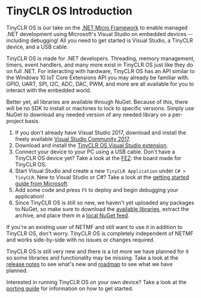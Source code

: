 # TinyCLR OS Introduction

TinyCLR OS is our take on the [.NET Micro Framework](http://netmf.com/) to enable managed .NET development using Microsoft's Visual Studio on embedded devices -- including debugging! All you need to get started is Visual Studio, a TinyCLR device, and a USB cable.

TinyCLR OS is made for .NET developers. Threading, memory management, timers, event handlers, and many more exist in TinyCLR OS just like they do on full .NET. For interacting with hardware, TinyCLR OS has an API similar to the Windows 10 IoT Core Extensions API you may already be familiar with. GPIO, UART, SPI, I2C, ADC, DAC, PWM, and more are all available for you to interact with the embedded world.

Better yet, all libraries are available through NuGet. Because of this, there will be no SDK to install or machines to lock to specific versions. Simply use NuGet to download any needed version of any needed library on a per-project basis.

1. If you don't already have Visual Studio 2017, download and install the freely available [Visual Studio Community 2017](https://www.visualstudio.com/downloads/).
2. Download and install the [TinyCLR OS Visual Studio extension](http://github.com/ghi-electronics/TinyCLR-Ports/releases/downloads/v0.5.0/TinyCLROS.0.5.0.vsix).
3. Connect your device to your PC using a USB cable. Don't have a TinyCLR OS device yet? Take a look at the [FEZ](../hardware/FEZ.md): the board made for TinyCLR OS.
4. Start Visual Studio and create a new `TinyCLR Application` under `C# > TinyCLR`. New to Visual Studio or C#? Take a look at the [getting started guide from Microsoft](https://docs.microsoft.com/en-us/dotnet/csharp/getting-started/with-visual-studio).
5. Add some code and press `F5` to deploy and begin debugging your application!
6. Since TinyCLR OS is still so new, we haven't yet uploaded any packages to NuGet, so make sure to download the [available libraries](http://github.com/ghi-electronics/TinyCLR-Ports/releases/downloads/v0.5.0/TinyCLROSLibraries.0.5.0.zip), extract the archive, and place them in a [local NuGet feed](https://docs.nuget.org/ndocs/hosting-packages/local-feeds).

If you're an existing user of NETMF and still want to use it in addition to TinyCLR OS, don't worry. TinyCLR OS is completely independent of NETMF and works side-by-side with no issues or changes required.

TinyCLR OS is still very new and there is a lot more we have planned for it so some libraries and functionality may be missing. Take a look at the [release notes](release_notes.md) to see what's new and [roadmap](roadmap.md) to see what we have planned.

Interested in running TinyCLR OS on your own device? Take a look at the [porting guide](porting/intro.md) for information on how to get started.
